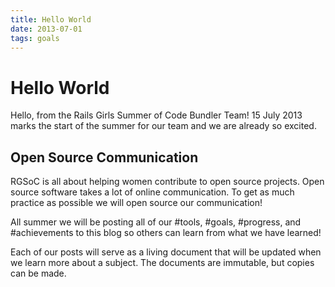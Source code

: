 ```yaml
---
title: Hello World
date: 2013-07-01
tags: goals
---
```


# Hello World

Hello, from the Rails Girls Summer of Code Bundler Team! 15 July 2013 marks the
start of the summer for our team and we are already so excited.

## Open Source Communication

RGSoC is all about helping women contribute to open source projects. Open
source software takes a lot of online communication. To get as much practice as
possible we will open source our communication!

All summer we will be posting all of our #tools, #goals, #progress, and #achievements
to this blog so others can learn from what we have learned!

Each of our posts will serve as a living document that will be updated when we
learn more about a subject. The documents are immutable, but copies can be made.
